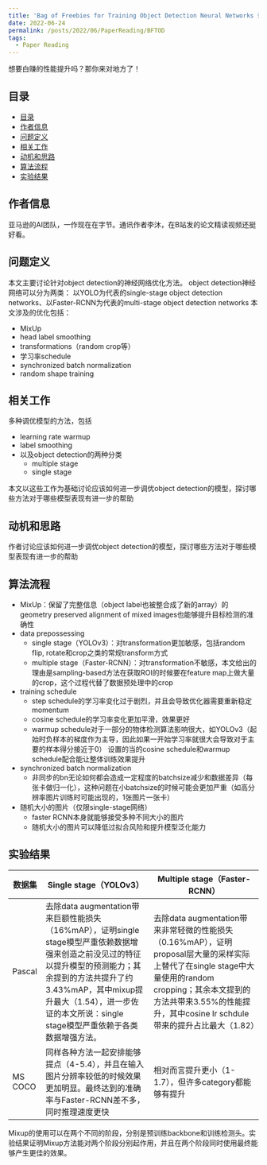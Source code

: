 ```yaml
---
title: 'Bag of Freebies for Training Object Detection Neural Networks 论文笔记'
date: 2022-06-24
permalink: /posts/2022/06/PaperReading/BFTOD 
tags:
  - Paper Reading
---
```


想要白赚的性能提升吗？那你来对地方了！

## 目录
- [目录](#目录)
- [作者信息](#作者信息)
- [问题定义](#问题定义)
- [相关工作](#相关工作)
- [动机和思路](#动机和思路)
- [算法流程](#算法流程)
- [实验结果](#实验结果)

## 作者信息
亚马逊的AI团队，一作现在在字节。通讯作者李沐，在B站发的论文精读视频还挺好看。


## 问题定义
本文主要讨论针对object detection的神经网络优化方法。 object detection神经网络可以分为两类：
以YOLO为代表的single-stage object detection networks、以Faster-RCNN为代表的multi-stage object detection networks
本文涉及的优化包括：
 - MixUp
 - head label smoothing
 - transformations（random crop等）
 - 学习率schedule
 - synchronized batch normalization
 - random shape training


## 相关工作
多种调优模型的方法，包括
 - learning rate warmup
 - label smoothing
 - 以及object detection的两种分类
     - multiple stage
     - single stage

本文以这些工作为基础讨论应该如何进一步调优object detection的模型，探讨哪些方法对于哪些模型表现有进一步的帮助


## 动机和思路
作者讨论应该如何进一步调优object detection的模型，探讨哪些方法对于哪些模型表现有进一步的帮助


## 算法流程
 - MixUp：保留了完整信息（object label也被整合成了新的array）的geometry preserved alignment of mixed images也能够提升目标检测的准确性
 - data prepossessing
   - single stage（YOLOv3）：对transformation更加敏感，包括random flip, rotate和crop之类的常规transform方式
   - multiple stage（Faster-RCNN）：对transformation不敏感，本文给出的理由是sampling-based方法在获取ROI的时候要在feature map上做大量的crop，这个过程代替了数据预处理中的crop
 - training schedule
   - step schedule的学习率变化过于剧烈，并且会导致优化器需要重新稳定momentum
   - cosine schedule的学习率变化更加平滑，效果更好
   - warmup schedule对于一部分的物体检测算法影响很大，如YOLOv3（起始时负样本的梯度作为主导，因此如果一开始学习率就很大会导致对于主要的样本得分接近于0）
    设置的当的cosine schedule和warmup schedule配合能让整体训练效果提升
 - synchronized batch normalization
   - 非同步的bn无论如何都会造成一定程度的batchsize减少和数据差异（每张卡做归一化），这种问题在小batchsize的时候可能会更加严重（如高分辨率图片训练时可能出现的，1张图片一张卡）
 - 随机大小的图片（仅限single-stage网络）
   - faster RCNN本身就能够接受多种不同大小的图片
   - 随机大小的图片可以降低过拟合风险和提升模型泛化能力


## 实验结果

| 数据集     | Single stage（YOLOv3）                                                                                                                                             | Multiple stage（Faster-RCNN）                                                                                                                                  |
|---------|------------------------------------------------------------------------------------------------------------------------------------------------------------------|--------------------------------------------------------------------------------------------------------------------------------------------------------------|
| Pascal  | 去除data augmentation带来巨额性能损失（16%mAP），证明single stage模型严重依赖数据增强来创造之前没见过的特征以提升模型的预测能力；其余提到的方法共提升了约3.43%mAP，其中mixup提升最大（1.54），进一步佐证的本文所说：single stage模型严重依赖于各类数据增强方法。 | 	去除data augmentation带来非常轻微的性能损失（0.16%mAP），证明proposal层大量的采样实际上替代了在single stage中大量使用的random cropping；其余本文提到的方法共带来3.55%的性能提升，其中cosine lr schdule带来的提升占比最大（1.82） |
| MS COCO | 同样各种方法一起安排能够提点（4-5.4），并且在输入图片分辨率较低的时候效果更加明显。最终达到的准确率与Faster-RCNN差不多，同时推理速度更快	                                                                                    | 相对而言提升更小（1-1.7），但许多category都能够有提升                                                                                                                            |

Mixup的使用可以在两个不同的阶段，分别是预训练backbone和训练检测头。实验结果证明Mixup方法能对两个阶段分别起作用，并且在两个阶段同时使用最终能够产生更佳的效果。


